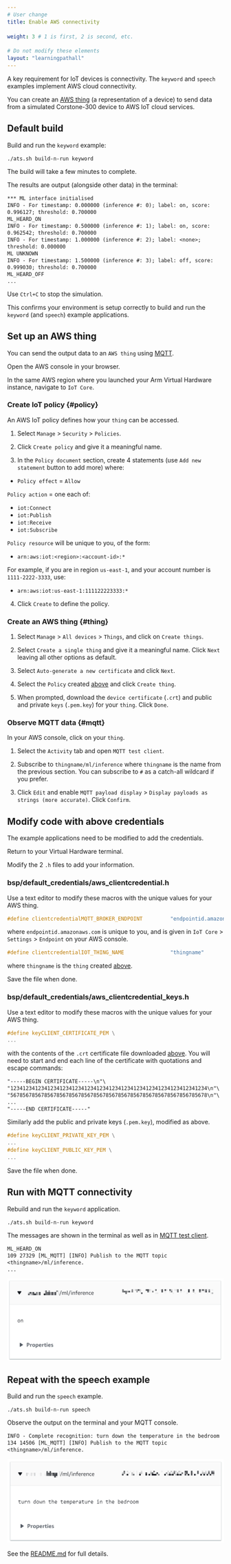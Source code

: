 ```yaml
---
# User change
title: Enable AWS connectivity

weight: 3 # 1 is first, 2 is second, etc.

# Do not modify these elements
layout: "learningpathall"
---
```

A key requirement for IoT devices is connectivity. The `keyword` and `speech` examples implement AWS cloud connectivity.

You can create an [AWS thing](https://docs.aws.amazon.com/iot/latest/developerguide/iot-thing-management.html) (a representation of a device) to send data from a simulated Corstone-300 device to AWS IoT cloud services.

## Default build

Build and run the `keyword` example:

```console
./ats.sh build-n-run keyword
```
The build will take a few minutes to complete.

The results are output (alongside other data) in the terminal:

```output
*** ML interface initialised
INFO - For timestamp: 0.000000 (inference #: 0); label: on, score: 0.996127; threshold: 0.700000
ML_HEARD_ON
INFO - For timestamp: 0.500000 (inference #: 1); label: on, score: 0.962542; threshold: 0.700000
INFO - For timestamp: 1.000000 (inference #: 2); label: <none>; threshold: 0.000000
ML UNKNOWN
INFO - For timestamp: 1.500000 (inference #: 3); label: off, score: 0.999030; threshold: 0.700000
ML_HEARD_OFF
...
```

Use `Ctrl+C` to stop the simulation.

This confirms your environment is setup correctly to build and run the `keyword` (and `speech`) example applications.

## Set up an AWS thing

You can send the output data to an `AWS thing` using [MQTT](https://mqtt.org/).

Open the AWS console in your browser.

In the same AWS region where you launched your Arm Virtual Hardware instance, navigate to `IoT Core`.

### Create IoT policy {#policy}

An AWS IoT policy defines how your `thing` can be accessed.

1. Select `Manage` > `Security` > `Policies`.

2. Click `Create policy` and give it a meaningful name.

3. In the `Policy document` section, create 4 statements (use `Add new statement` button to add more) where:

* `Policy effect` = `Allow`

`Policy action` = one each of:
* `iot:Connect`
* `iot:Publish`
* `iot:Receive`
* `iot:Subscribe`

`Policy resource` will be unique to you, of the form:
* `arn:aws:iot:<region>:<account-id>:*`

For example, if you are in region `us-east-1`, and your account number is `1111-2222-3333`, use:

* `arn:aws:iot:us-east-1:111122223333:*`

4. Click `Create` to define the policy.

### Create an AWS thing {#thing}

1. Select `Manage` > `All devices` > `Things`, and click on `Create things`.

2. Select `Create a single thing` and give it a meaningful name. Click `Next` leaving all other options as default.

3. Select `Auto-generate a new certificate` and click `Next`.

4. Select the `Policy` created [above](#policy) and click `Create thing`.

5. When prompted, download the `device certificate` (`.crt`) and public and private `keys` (`.pem.key`) for your `thing`. Click `Done`.

### Observe MQTT data {#mqtt}

In your AWS console, click on your `thing`.

1. Select the `Activity` tab and open `MQTT test client`.

2. Subscribe to `thingname/ml/inference` where `thingname` is the name from the previous section. You can subscribe to `#` as a catch-all wildcard if you prefer.

3. Click `Edit` and enable `MQTT payload display` > `Display payloads as strings (more accurate)`. Click `Confirm`.

## Modify code with above credentials

The example applications need to be modified to add the credentials.

Return to your Virtual Hardware terminal.

Modify the 2 `.h` files to add your information.

### bsp/default_credentials/aws_clientcredential.h

Use a text editor to modify these macros with the unique values for your AWS thing.


```C
#define clientcredentialMQTT_BROKER_ENDPOINT         "endpointid.amazonaws.com"
```

where `endpointid.amazonaws.com` is unique to you, and is given in `IoT Core` > `Settings` > `Endpoint` on your AWS console.

```C
#define clientcredentialIOT_THING_NAME               "thingname"
```

where `thingname` is the `thing` created [above](#thing).

Save the file when done.

### bsp/default_credentials/aws_clientcredential_keys.h

Use a text editor to modify these macros with the unique values for your AWS thing.

```C
#define keyCLIENT_CERTIFICATE_PEM \
...
```

with the contents of the `.crt` certificate file downloaded [above](#thing). You will need to start and end each line of the certificate with quotations and escape commands:

```output
"-----BEGIN CERTIFICATE-----\n"\
"1234123412341234123412341234123412341234123412341234123412341234\n"\
"5678567856785678567856785678567856785678567856785678567856785678\n"\
...
"-----END CERTIFICATE-----"
```

Similarly add the public and private keys (`.pem.key`), modified as above.

```C
#define keyCLIENT_PRIVATE_KEY_PEM \
...
#define keyCLIENT_PUBLIC_KEY_PEM \
...
```

Save the file when done.

## Run with MQTT connectivity

Rebuild and run the `keyword` application.

```console
./ats.sh build-n-run keyword
```

The messages are shown in the terminal as well as in [MQTT test client](#mqtt).

```output
ML_HEARD_ON
109 27329 [ML_MQTT] [INFO] Publish to the MQTT topic <thingname>/ml/inference.
...
```

![keyword #center](Images/keyword.png)

## Repeat with the speech example

Build and run the `speech` example.

```console
./ats.sh build-n-run speech
```

Observe the output on the terminal and your MQTT console.

```output
INFO - Complete recognition: turn down the temperature in the bedroom
134 14506 [ML_MQTT] [INFO] Publish to the MQTT topic <thingname>/ml/inference.
```

![speech #center](Images/speech.png)

See the [README.md](https://github.com/ARM-software/open-iot-sdk/blob/main/v8m/README.md#setting-up-aws-connectivity) for full details.